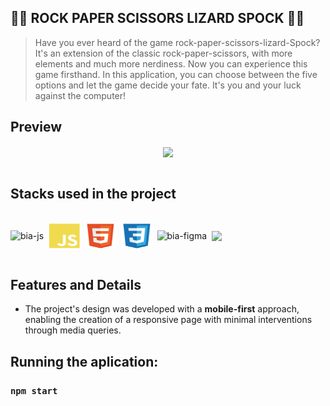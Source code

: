 ## 🖖🏼 ROCK PAPER SCISSORS LIZARD SPOCK 🖖🏼
>Have you ever heard of the game rock-paper-scissors-lizard-Spock? It's an extension of the classic rock-paper-scissors, with more elements and much more nerdiness. Now you can experience this game firsthand. In this application, you can choose between the five options and let the game decide your fate. It's you and your luck against the computer!<br>

## Preview
<div align="center">
  <img align="center" src="assets/preview.gif" width="700px">
</div> <br>

## Stacks used in the project
<div style="display: inline_block"><br>
  <img align="center" alt="bia-js" height="40" width="50" src="https://www.vectorlogo.zone/logos/reactjs/reactjs-icon.svg">
  <img>
  <img align="center" alt="bia-js" height="40" width="50" src="https://raw.githubusercontent.com/devicons/devicon/master/icons/javascript/javascript-plain.svg">
  <img>
  <img align="center" alt="bia-HTML" height="40" width="50" src="https://raw.githubusercontent.com/devicons/devicon/master/icons/html5/html5-original.svg">
  <img>
  <img align="center" alt="bia-CSS" height="40" width="50" src="https://raw.githubusercontent.com/devicons/devicon/master/icons/css3/css3-original.svg">
  <img>
  <img align="center" width="40" height="40" src="https://www.vectorlogo.zone/logos/figma/figma-icon.svg" alt="bia-figma"/>
  <img>
  <img align="center" src="https://www.vectorlogo.zone/logos/sass-lang/sass-lang-icon.svg" height="50"/>
</div>
<br>

## Features and Details

- The project's design was developed with a **mobile-first** approach, enabling the creation of a responsive page with minimal interventions through media queries.

## Running the aplication:

### `npm start`






